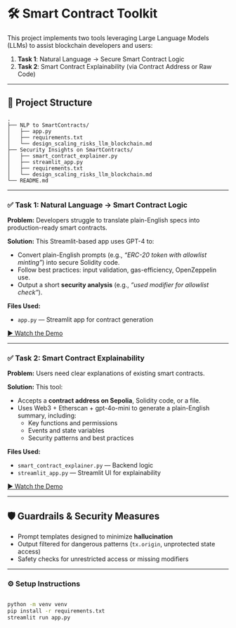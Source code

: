 # 🛠️ Smart Contract Toolkit  

This project implements two tools leveraging Large Language Models (LLMs) to assist blockchain developers and users:

1. **Task 1**: Natural Language → Secure Smart Contract Logic  
2. **Task 2**: Smart Contract Explainability (via Contract Address or Raw Code)

---

## 🚀 Project Structure
```
.
├── NLP to SmartContracts/
│   ├── app.py 
│   ├── requirements.txt
│   └── design_scaling_risks_llm_blockchain.md
├── Security Insights on SmartContracts/
│   ├── smart_contract_explainer.py
│   ├── streamlit_app.py
│   ├── requirements.txt
│   └── design_scaling_risks_llm_blockchain.md
└── README.md
```


---

### ✅ Task 1: Natural Language → Smart Contract Logic

**Problem:** Developers struggle to translate plain-English specs into production-ready smart contracts.

**Solution:** This Streamlit-based app uses GPT-4 to:
- Convert plain-English prompts (e.g., _“ERC-20 token with allowlist minting”_) into secure Solidity code.
- Follow best practices: input validation, gas-efficiency, OpenZeppelin use.
- Output a short **security analysis** (e.g., _“used modifier for allowlist check”_).

**Files Used:**
- `app.py` — Streamlit app for contract generation

[▶️ Watch the Demo](https://www.youtube.com/watch?v=M_5-KpZAwNk)

---
### ✅ Task 2: Smart Contract Explainability

**Problem:** Users need clear explanations of existing smart contracts.

**Solution:** This tool:
- Accepts a **contract address on Sepolia**, Solidity code, or a file.
- Uses Web3 + Etherscan + gpt-4o-mini to generate a plain-English summary, including:
  - Key functions and permissions
  - Events and state variables
  - Security patterns and best practices

**Files Used:**
- `smart_contract_explainer.py` — Backend logic
- `streamlit_app.py` — Streamlit UI for explainability


[▶️ Watch the Demo](https://www.youtube.com/watch?v=olu_j5pCcTI)


---

## 🛡️ Guardrails & Security Measures

- Prompt templates designed to minimize **hallucination**
- Output filtered for dangerous patterns (`tx.origin`, unprotected state access)
- Safety checks for unrestricted access or missing modifiers

---

### ⚙️ Setup Instructions

```bash

python -m venv venv
pip install -r requirements.txt
streamlit run app.py
